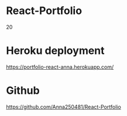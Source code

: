 # React-Portfolio
20


# Heroku deployment
https://portfolio-react-anna.herokuapp.com/


# Github
https://github.com/Anna250481/React-Portfolio
